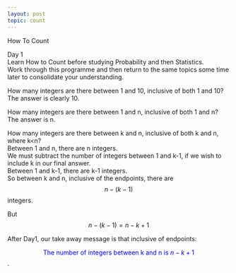 ```yaml
---
layout: post
topic: count
---
```


How To Count

Day 1  
Learn How to Count before studying Probability and then Statistics.  
Work through this programme and then return to the same topics some time later to consolidate your understanding.  

How many integers are there between 1 and 10, inclusive of both 1 and 10?  
The answer is clearly 10.  

How many integers are there between 1 and n, inclusive of both 1 and n?
The answer is n.  

How many integers are there between k and n, inclusive of both k and n, where k\<n?  
Between 1 and n, there are n integers.  
We must subtract the number of integers between 1 and k-1, if we wish to include k in our final answer.  
Between 1 and k-1, there are k-1 integers.  
So between k and n, inclusive of the endpoints, there are $$n-(k-1)$$ integers.  

But $$n-(k-1)=n-k+1$$  

After Day1, our take away message is that inclusive of endpoints: 

<span style="color:blue"> $$\text{The number of integers between k and n is  }n-k+1$$</span>.
